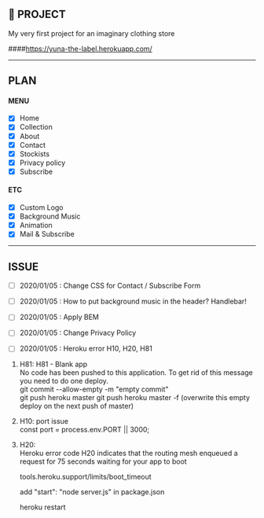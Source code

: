 ## 📝 PROJECT

My very first project for an imaginary clothing store

####https://yuna-the-label.herokuapp.com/

---

## PLAN

#### MENU

- [x] Home
- [x] Collection
- [x] About
- [x] Contact
- [x] Stockists
- [x] Privacy policy
- [x] Subscribe

#### ETC

- [x] Custom Logo
- [x] Background Music
- [x] Animation
- [x] Mail & Subscribe

---

## ISSUE

- [ ] 2020/01/05 : Change CSS for Contact / Subscribe Form

- [ ] 2020/01/05 : How to put background music in the header? Handlebar!

- [ ] 2020/01/05 : Apply BEM

- [ ] 2020/01/05 : Change Privacy Policy

- [ ] 2020/01/05 : Heroku error H10, H20, H81

  <!-- https://gist.github.com/randallreedjr/aa89e069371d07371882eea2df15fb4d -->

1. H81: H81 - Blank app  
   No code has been pushed to this application. To get rid of this message you need to do one deploy.  
   git commit --allow-empty -m "empty commit"  
   git push heroku master
   git push heroku master -f (overwrite this empty deploy on the next push of master)

2. H10: port issue  
   const port = process.env.PORT || 3000;

3) H20:  
   Heroku error code H20 indicates that the routing mesh enqueued a request for 75 seconds waiting for your app to boot

   tools.heroku.support/limits/boot_timeout

   add "start": "node server.js" in package.json

   heroku restart
